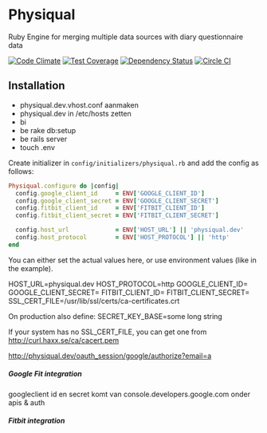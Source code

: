 # Physiqual
Ruby Engine for merging multiple data sources with diary questionnaire data

[![Code Climate](https://codeclimate.com/github/roqua/physiqual/badges/gpa.svg)](https://codeclimate.com/github/roqua/physiqual) [![Test Coverage](https://codeclimate.com/github/roqua/physiqual/badges/coverage.svg)](https://codeclimate.com/github/roqua/physiqual/coverage) [![Dependency Status](https://gemnasium.com/roqua/physiqual.svg)](https://gemnasium.com/roqua/physiqual) [![Circle CI](https://circleci.com/gh/roqua/physiqual/tree/master.svg?style=svg)](https://circleci.com/gh/roqua/physiqual/tree/master)

## Installation

- physiqual.dev.vhost.conf aanmaken
- physiqual.dev in /etc/hosts zetten
- bi
- be rake db:setup
- be rails server
- touch .env

Create initializer in `config/initializers/physiqual.rb` and add the config as follows:
```ruby
Physiqual.configure do |config|
  config.google_client_id     = ENV['GOOGLE_CLIENT_ID']
  config.google_client_secret = ENV['GOOGLE_CLIENT_SECRET']
  config.fitbit_client_id     = ENV['FITBIT_CLIENT_ID']
  config.fitbit_client_secret = ENV['FITBIT_CLIENT_SECRET']

  config.host_url             = ENV['HOST_URL'] || 'physiqual.dev'
  config.host_protocol        = ENV['HOST_PROTOCOL'] || 'http'
end
```
You can either set the actual values here, or use environment values (like in the example).

HOST_URL=physiqual.dev
HOST_PROTOCOL=http
GOOGLE_CLIENT_ID=
GOOGLE_CLIENT_SECRET=
FITBIT_CLIENT_ID=
FITBIT_CLIENT_SECRET=
SSL_CERT_FILE=/usr/lib/ssl/certs/ca-certificates.crt

On production also define:
SECRET_KEY_BASE=some long string

If your system has no SSL_CERT_FILE, you can get one from http://curl.haxx.se/ca/cacert.pem

http://physiqual.dev/oauth_session/google/authorize?email=a
##### Google Fit integration
googleclient id en secret komt van console.developers.google.com
onder apis & auth

##### Fitbit integration
